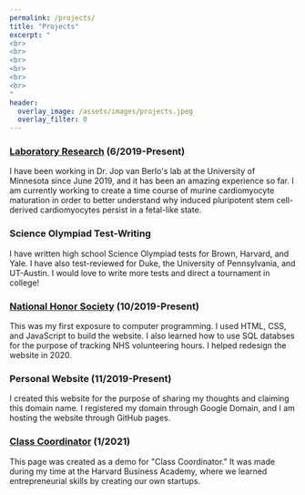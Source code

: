 ```yaml
---
permalink: /projects/
title: "Projects"
excerpt: "
<br>
<br>
<br>
<br>
<br>
<br>
"
header:
  overlay_image: /assets/images/projects.jpeg
  overlay_filter: 0
---
```

### [Laboratory Research](https://www.heart.umn.edu/our-research/van-berlo-lab) (6/2019-Present)
I have been working in Dr. Jop van Berlo's lab at the University of Minnesota since June 2019, and it has been an amazing experience so far. I am currently working to create a time course of murine cardiomyocyte maturation in order to better understand why induced pluripotent stem cell-derived cardiomyocytes persist in a fetal-like state.

### Science Olympiad Test-Writing
I have written high school Science Olympiad tests for Brown, Harvard, and Yale. I have also test-reviewed for Duke, the University of Pennsylvania, and UT-Austin. I would love to write more tests and direct a tournament in college!

### [National Honor Society](https://moundsviewnhs.com/) (10/2019-Present)
This was my first exposure to computer programming. I used HTML, CSS, and JavaScript to build the website. I also learned how to use SQL databses for the purpose of tracking NHS volunteering hours. I helped redesign the website in 2020.

### Personal Website (11/2019-Present)
I created this website for the purpose of sharing my thoughts and claiming this domain name. I registered my domain through Google Domain, and I am hosting the website through GitHub pages.

### [Class Coordinator](ericjfeng.com/class-coordinator) (1/2021)
This page was created as a demo for "Class Coordinator." It was made during my time at the Harvard Business Academy, where we learned entrepreneurial skills by creating our own startups. 